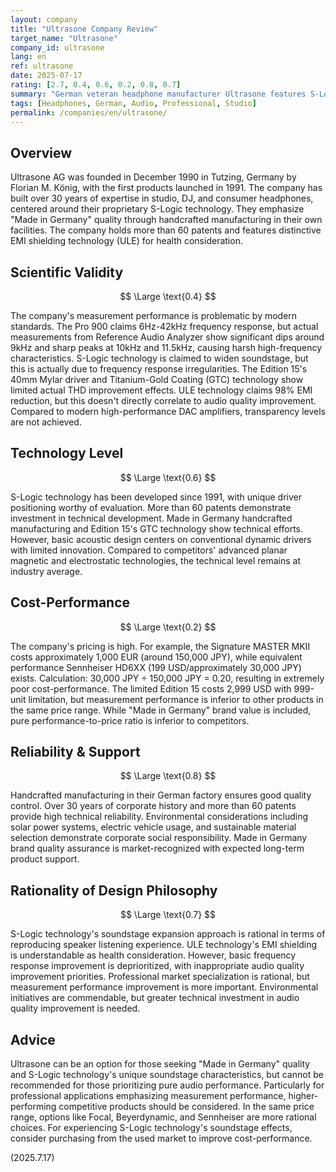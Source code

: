 ```yaml
---
layout: company
title: "Ultrasone Company Review"
target_name: "Ultrasone"
company_id: ultrasone
lang: en
ref: ultrasone
date: 2025-07-17
rating: [2.7, 0.4, 0.6, 0.2, 0.8, 0.7]
summary: "German veteran headphone manufacturer Ultrasone features S-Logic technology and 'Made in Germany' quality, but measurement performance lags behind competitors with higher pricing."
tags: [Headphones, German, Audio, Professional, Studio]
permalink: /companies/en/ultrasone/
---
```


## Overview

Ultrasone AG was founded in December 1990 in Tutzing, Germany by Florian M. König, with the first products launched in 1991. The company has built over 30 years of expertise in studio, DJ, and consumer headphones, centered around their proprietary S-Logic technology. They emphasize "Made in Germany" quality through handcrafted manufacturing in their own facilities. The company holds more than 60 patents and features distinctive EMI shielding technology (ULE) for health consideration.

## Scientific Validity

$$ \Large \text{0.4} $$

The company's measurement performance is problematic by modern standards. The Pro 900 claims 6Hz-42kHz frequency response, but actual measurements from Reference Audio Analyzer show significant dips around 9kHz and sharp peaks at 10kHz and 11.5kHz, causing harsh high-frequency characteristics. S-Logic technology is claimed to widen soundstage, but this is actually due to frequency response irregularities. The Edition 15's 40mm Mylar driver and Titanium-Gold Coating (GTC) technology show limited actual THD improvement effects. ULE technology claims 98% EMI reduction, but this doesn't directly correlate to audio quality improvement. Compared to modern high-performance DAC amplifiers, transparency levels are not achieved.

## Technology Level

$$ \Large \text{0.6} $$

S-Logic technology has been developed since 1991, with unique driver positioning worthy of evaluation. More than 60 patents demonstrate investment in technical development. Made in Germany handcrafted manufacturing and Edition 15's GTC technology show technical efforts. However, basic acoustic design centers on conventional dynamic drivers with limited innovation. Compared to competitors' advanced planar magnetic and electrostatic technologies, the technical level remains at industry average.

## Cost-Performance

$$ \Large \text{0.2} $$

The company's pricing is high. For example, the Signature MASTER MKII costs approximately 1,000 EUR (around 150,000 JPY), while equivalent performance Sennheiser HD6XX (199 USD/approximately 30,000 JPY) exists. Calculation: 30,000 JPY ÷ 150,000 JPY = 0.20, resulting in extremely poor cost-performance. The limited Edition 15 costs 2,999 USD with 999-unit limitation, but measurement performance is inferior to other products in the same price range. While "Made in Germany" brand value is included, pure performance-to-price ratio is inferior to competitors.

## Reliability & Support

$$ \Large \text{0.8} $$

Handcrafted manufacturing in their German factory ensures good quality control. Over 30 years of corporate history and more than 60 patents provide high technical reliability. Environmental considerations including solar power systems, electric vehicle usage, and sustainable material selection demonstrate corporate social responsibility. Made in Germany brand quality assurance is market-recognized with expected long-term product support.

## Rationality of Design Philosophy

$$ \Large \text{0.7} $$

S-Logic technology's soundstage expansion approach is rational in terms of reproducing speaker listening experience. ULE technology's EMI shielding is understandable as health consideration. However, basic frequency response improvement is deprioritized, with inappropriate audio quality improvement priorities. Professional market specialization is rational, but measurement performance improvement is more important. Environmental initiatives are commendable, but greater technical investment in audio quality improvement is needed.

## Advice

Ultrasone can be an option for those seeking "Made in Germany" quality and S-Logic technology's unique soundstage characteristics, but cannot be recommended for those prioritizing pure audio performance. Particularly for professional applications emphasizing measurement performance, higher-performing competitive products should be considered. In the same price range, options like Focal, Beyerdynamic, and Sennheiser are more rational choices. For experiencing S-Logic technology's soundstage effects, consider purchasing from the used market to improve cost-performance.

(2025.7.17)